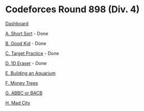 # Codeforces Round 898 (Div. 4)

[Dashboard](https://codeforces.com/contest/1873)

[A. Short Sort](https://codeforces.com/contest/1873/problem/A) - Done

[B. Good Kid](https://codeforces.com/contest/1873/problem/B) - Done

[C. Target Practice](https://codeforces.com/contest/1873/problem/C) - Done

[D. 1D Eraser](https://codeforces.com/contest/1873/problem/D) - Done

[E. Building an Aquarium](https://codeforces.com/contest/1873/problem/E)

[F. Money Trees](https://codeforces.com/contest/1873/problem/F)

[G. ABBC or BACB](https://codeforces.com/contest/1873/problem/G)

[H. Mad City](https://codeforces.com/contest/1873/problem/H)
